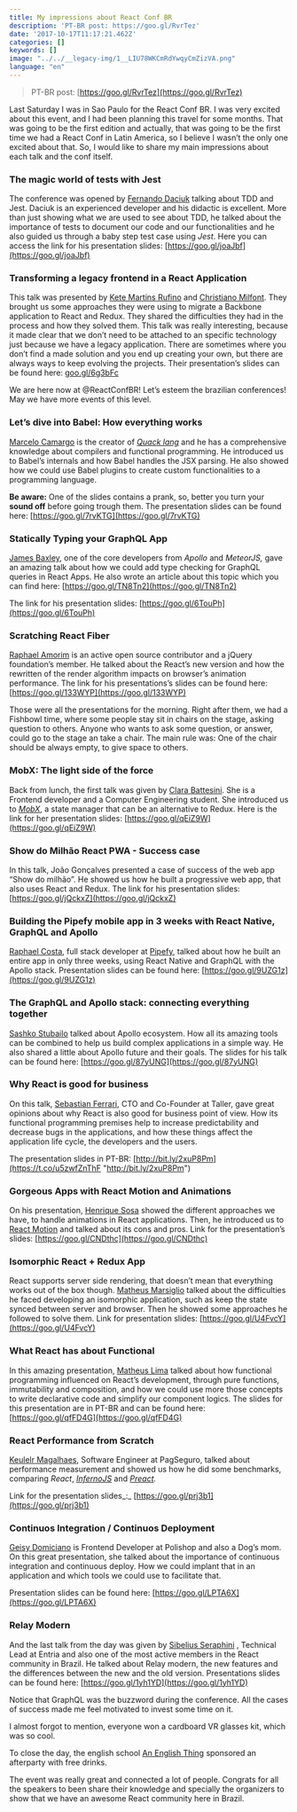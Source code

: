 ```yaml
---
title: My impressions about React Conf BR
description: 'PT-BR post: https://goo.gl/RvrTez'
date: '2017-10-17T11:17:21.462Z'
categories: []
keywords: []
image: "../../__legacy-img/1__LIU78WKCmRdYwqyCmZizVA.png"
language: "en"
---
```



> PT-BR post: [https://goo.gl/RvrTez](https://goo.gl/RvrTez)

Last Saturday I was in Sao Paulo for the React Conf BR. I was very excited about this event, and I had been planning this travel for some months. That was going to be the first edition and actually, that was going to be the first time we had a React Conf in Latin America, so I believe I wasn’t the only one excited about that. So, I would like to share my main impressions about each talk and the conf itself.

### The magic world of tests with Jest

The conference was opened by [Fernando Daciuk](https://medium.com/u/56a528c3eb78) talking about TDD and Jest. Daciuk is an experienced developer and his didactic is excellent. More than just showing what we are used to see about TDD, he talked about the importance of tests to document our code and our functionalities and he also guided us through a baby step test case using _Jest_. Here you can access the link for his presentation slides: [https://goo.gl/joaJbf](https://goo.gl/joaJbf)

### Transforming a legacy frontend in a React Application

This talk was presented by [Kete Martins Rufino](https://medium.com/u/22305afc282d) and [Christiano Milfont](https://medium.com/u/a8dc8aafba41). They brought us some approaches they were using to migrate a Backbone application to React and Redux. They shared the difficulties they had in the process and how they solved them. This talk was really interesting, because it made clear that we don’t need to be attached to an specific technology just because we have a legacy application. There are sometimes where you don’t find a made solution and you end up creating your own, but there are always ways to keep evolving the projects. Their presentation’s slides can be found here: [goo.gl/6g3bFc](https://t.co/J6gId718yC "https://goo.gl/6g3bFc")

We are here now at @ReactConfBR! Let’s esteem the brazilian conferences! May we have more events of this level.

### Let’s dive into Babel: How everything works

[Marcelo Camargo](https://medium.com/u/f8c552d9732b) is the creator of [_Quack lang_](https://github.com/haskellcamargo/quack) and he has a comprehensive knowledge about compilers and functional programming. He introduced us to Babel’s internals and how Babel handles the JSX parsing. He also showed how we could use Babel plugins to create custom functionalities to a programming language.

**Be aware:** One of the slides contains a prank, so, better you turn your **sound off** before going trough them. The presentation slides can be found here: [https://goo.gl/7rvKTG](https://goo.gl/7rvKTG)

### Statically Typing your GraphQL App

[James Baxley](https://medium.com/u/fd3d3dea3cd3), one of the core developers from _Apollo_ and _MeteorJS,_ gave an amazing talk about how we could add type checking for GraphQL queries in React Apps. He also wrote an article about this topic which you can find here: [https://goo.gl/TN8Tn2](https://goo.gl/TN8Tn2)

The link for his presentation slides: [https://goo.gl/6TouPh](https://goo.gl/6TouPh)

### Scratching React Fiber

[Raphael Amorim](https://medium.com/u/9fee3779af5e) is an active open source contributor and a jQuery foundation’s member. He talked about the React’s new version and how the rewritten of the render algorithm impacts on browser’s animation performance. The link for his presentations’s slides can be found here: [https://goo.gl/133WYP](https://goo.gl/133WYP)

Those were all the presentations for the morning. Right after them, we had a Fishbowl time, where some people stay sit in chairs on the stage, asking question to others. Anyone who wants to ask some question, or answer, could go to the stage an take a chair. The main rule was: One of the chair should be always empty, to give space to others.

### MobX: The light side of the force

Back from lunch, the first talk was given by [Clara Battesini](https://medium.com/u/215ea10e0f94). She is a Frontend developer and a Computer Engineering student. She introduced us to [_MobX_](https://github.com/mobxjs/mobx), a state manager that can be an alternative to Redux. Here is the link for her presentation slides: [https://goo.gl/qEiZ9W](https://goo.gl/qEiZ9W)

### Show do Milhão React PWA - Success case

In this talk, João Gonçalves presented a case of success of the web app “Show do milhão”. He showed us how he built a progressive web app, that also uses React and Redux. The link for his presentation slides: [https://goo.gl/jQckxZ](https://goo.gl/jQckxZ)

### Building the Pipefy mobile app in 3 weeks with React Native, GraphQL and Apollo

[Raphael Costa](https://medium.com/u/aceffb7c647a), full stack developer at [Pipefy](https://www.pipefy.com/), talked about how he built an entire app in only three weeks, using React Native and GraphQL with the Apollo stack. Presentation slides can be found here: [https://goo.gl/9UZG1z](https://goo.gl/9UZG1z)

### The GraphQL and Apollo stack: connecting everything together

[Sashko Stubailo](https://medium.com/u/803918030a60) talked about Apollo ecosystem. How all its amazing tools can be combined to help us build complex applications in a simple way. He also shared a little about Apollo future and their goals. The slides for his talk can be found here: [https://goo.gl/87yUNG](https://goo.gl/87yUNG)

### Why React is good for business

On this talk, [Sebastian Ferrari](https://medium.com/u/77e31bd2d242), CTO and Co-Founder at Taller, gave great opinions about why React is also good for business point of view. How its functional programming premises help to increase predictability and decrease bugs in the applications, and how these things affect the application life cycle, the developers and the users.

The presentation slides  in PT-BR: [http://bit.ly/2xuP8Pm](https://t.co/u5zwfZnThF "http://bit.ly/2xuP8Pm")

### Gorgeous Apps with React Motion and Animations

On his presentation, [Henrique Sosa](https://medium.com/u/8edd8e72759) showed the different approaches we have, to handle animations in React applications. Then, he introduced us to [React Motion](https://github.com/chenglou/react-motion) and talked about its cons and pros. Link for the presentation’s slides: [https://goo.gl/CNDthc](https://goo.gl/CNDthc)

### Isomorphic React + Redux App

React supports server side rendering, that doesn’t mean that everything works out of the box though. [Matheus Marsiglio](https://medium.com/u/6b7285942a61) talked about the difficulties he faced developing an isomorphic application, such as keep the state synced between server and browser. Then he showed some approaches he followed to solve them. Link for presentation slides: [https://goo.gl/U4FvcY](https://goo.gl/U4FvcY)

### What React has about Functional

In this amazing presentation, [Matheus Lima](https://medium.com/u/fb33cb80b669) talked about how functional programming influenced on React’s development, through pure functions, immutability and composition, and how we could use more those concepts to write declarative code and simplify our component logics. The slides for this presentation are in PT-BR and can be found here: [https://goo.gl/qfFD4G](https://goo.gl/qfFD4G)

### React Performance from Scratch

[Keulelr Magalhaes](https://medium.com/u/fc3b127ad50a), Software Engineer at PagSeguro, talked about performance measurement and showed us how he did some benchmarks, comparing _React_, [_InfernoJS_](https://github.com/infernojs/inferno) and [_Preact_](https://github.com/developit/preact)_._

Link for the presentation slides_:_ [https://goo.gl/prj3b1](https://goo.gl/prj3b1)

### Continuos Integration / Continuos Deployment

[Geisy Domiciano](https://medium.com/u/b1991113b236) is Frontend Developer at Polishop and also a Dog’s mom. On this great presentation, she talked about the importance of continuous integration and continuous deploy. How we could implant that in an application and which tools we could use to facilitate that.

Presentation slides can be found here: [https://goo.gl/LPTA6X](https://goo.gl/LPTA6X)

### Relay Modern

And the last talk from the day was given by [Sibelius Seraphini](https://medium.com/u/fdf9efd749e0) , Technical Lead at Entria and also one of the most active members in the React community in Brazil. He talked about Relay modern, the new features and the differences between the new and the old version. Presentations slides can be found here: [https://goo.gl/1yh1YD](https://goo.gl/1yh1YD)

Notice that GraphQL was the buzzword during the conference. All the cases of success made me feel motivated to invest some time on it.

I almost forgot to mention, everyone won a cardboard VR glasses kit, which was so cool.

To close the day, the english school [An English Thing](http://www.anenglishthing.com.br/) sponsored an afterparty with free drinks.

The event was really great and connected a lot of people. Congrats for all the speakers to been share their knowledge and specially the organizers to show that we have an awesome React community here in Brazil.
